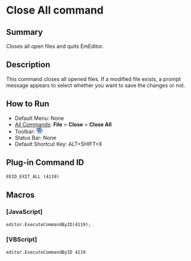 # Close All command

## Summary

Closes all open files and quits EmEditor.

## Description

This command closes all opened files. If a modified file exists, a prompt
message appears to select whether you want to save the changes or not.

## How to Run

- Default Menu: None
- [All Commands](../tools/all_commands): **File** \> **Close**
\> **Close All**
- Toolbar: ![](../../images/exitall.png)
- Status Bar: None
- Default Shortcut Key: ALT+SHIFT+X

## Plug-in Command ID

```
EEID_EXIT_ALL (4119)
```

## Macros

### \[JavaScript\]

```
editor.ExecuteCommandByID(4119);
```

### \[VBScript\]

```
editor.ExecuteCommandByID 4119
```
